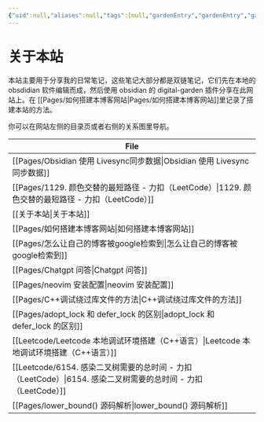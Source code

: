 ```yaml
---
{"uid":null,"aliases":null,"tags":[null,"gardenEntry","gardenEntry","gardenEntry"],"source":null,"created":"2023-01-14 18:31:30","updated":"2023-03-02 13:48:44","title":"关于本站","dg-publish":true,"dg-home":true,"permalink":"/关于本站/","dgPassFrontmatter":true,"noteIcon":""}
---
```



# 关于本站

本站主要用于分享我的日常笔记，这些笔记大部分都是双链笔记，它们先在本地的 obsdidian 软件编辑而成，然后使用 obsidian 的 digital-garden 插件分享在此网站上。在 [[Pages/如何搭建本博客网站\|Pages/如何搭建本博客网站]]里记录了搭建本站的方法。

你可以在网站左侧的目录页或者右侧的关系图里导航。

| File                                                                               |
| ---------------------------------------------------------------------------------- |
| [[Pages/Obsidian 使用 Livesync同步数据\|Obsidian 使用 Livesync同步数据]]                    |
| [[Pages/1129. 颜色交替的最短路径 - 力扣（LeetCode）\|1129. 颜色交替的最短路径 - 力扣（LeetCode）]]        |
| [[关于本站\|关于本站]]                                                                  |
| [[Pages/如何搭建本博客网站\|如何搭建本博客网站]]                                                  |
| [[Pages/怎么让自己的博客被google检索到\|怎么让自己的博客被google检索到]]                                |
| [[Pages/Chatgpt 问答\|Chatgpt 问答]]                                                |
| [[Pages/neovim 安装配置\|neovim 安装配置]]                                              |
| [[Pages/C++调试绕过库文件的方法\|C++调试绕过库文件的方法]]                                          |
| [[Pages/adopt_lock 和 defer_lock 的区别\|adopt_lock 和 defer_lock 的区别]]              |
| [[Leetcode/Leetcode 本地调试环境搭建（C++语言）\|Leetcode 本地调试环境搭建（C++语言）]]                 |
| [[Leetcode/6154. 感染二叉树需要的总时间 - 力扣（LeetCode）\|6154. 感染二叉树需要的总时间 - 力扣（LeetCode）]] |
| [[Pages/lower_bound() 源码解析\|lower_bound() 源码解析]]                                |

